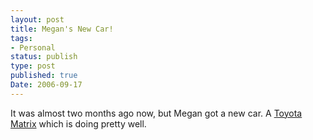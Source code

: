 ```yaml
---
layout: post
title: Megan's New Car!
tags:
- Personal
status: publish
type: post
published: true
Date: 2006-09-17
---
```

It was almost two months ago now, but Megan got a new car.  A [Toyota Matrix](https://g.co/kgs/PdyAqy) which is doing pretty well.